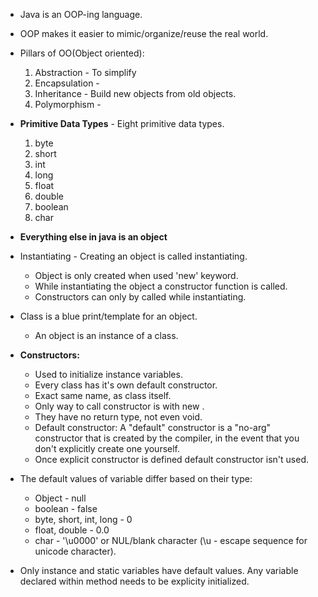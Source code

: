 * Java is an OOP-ing language.
* OOP makes it easier to mimic/organize/reuse the real world.
* Pillars of OO(Object oriented):
    1. Abstraction - To simplify 
    2. Encapsulation - 
    3. Inheritance - Build new objects from old objects.
    4. Polymorphism - 
* **Primitive Data Types** - Eight primitive data types.
    1. byte
    2. short
    3. int
    4. long
    5. float
    6. double
    7. boolean
    8. char
* **Everything else in java is an object**

* Instantiating - Creating an object is called instantiating.
    * Object is only created when used 'new' keyword.
    * While instantiating the object a constructor function is called.
    * Constructors can only by called while instantiating. 

* Class is a blue print/template for an object.
    * An object is an instance of a class.

* **Constructors:**
    * Used to initialize instance variables.
    * Every class has it's own default constructor.
    * Exact same name, as class itself.
    * Only way to call constructor is with new .
    * They have no return type, not even void.
    * Default constructor:  A "default" constructor is a "no-arg" constructor that is created by the compiler, in the event that you don't explicitly create one yourself.
    * Once explicit constructor is defined default constructor isn't used.

* The default values of variable differ based on their type:
    * Object - null
    * boolean - false
    * byte, short, int, long - 0
    * float, double - 0.0
    * char - '\u0000' or NUL/blank character (\u - escape sequence for unicode character).
* Only instance and static variables have default values. Any variable declared within method needs to be explicity initialized.
    